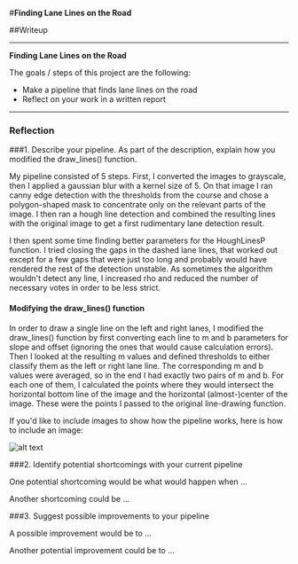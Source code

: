 #**Finding Lane Lines on the Road** 

##Writeup

---

**Finding Lane Lines on the Road**

The goals / steps of this project are the following:
* Make a pipeline that finds lane lines on the road
* Reflect on your work in a written report


[//]: # (Image References)

[image1]: ./examples/grayscale.jpg "Grayscale"

---

### Reflection

###1. Describe your pipeline. As part of the description, explain how you modified the draw_lines() function.

My pipeline consisted of 5 steps. First, I converted the images to grayscale, then I applied a gaussian blur with a kernel size of 5. On that image I ran canny edge detection with the thresholds from the course and chose a polygon-shaped mask to concentrate only on the relevant parts of the image. I then ran a hough line detection and combined the resulting lines with the original image to get a first rudimentary lane detection result.

I then spent some time finding better parameters for the HoughLinesP function. I tried closing the gaps in the dashed lane lines, that worked out except for a few gaps that were just too long and probably would have rendered the rest of the detection unstable. As sometimes the algorithm wouldn't detect any line, I increased rho and reduced the number of necessary votes in order to be less strict.

#### Modifying the draw_lines() function
In order to draw a single line on the left and right lanes, I modified the draw_lines() function by first converting each line to m and b parameters for slope and offset (ignoring the ones that would cause calculation errors). Then I looked at the resulting m values and defined thresholds to either classify them as the left or right lane line. The corresponding m and b values were averaged, so in the end I had exactly two pairs of m and b. For each one of them, I calculated the points where they would intersect the horizontal bottom line of the image and the horizontal (almost-)center of the image. These were the points I passed to the original line-drawing function.

If you'd like to include images to show how the pipeline works, here is how to include an image: 

![alt text][image1]


###2. Identify potential shortcomings with your current pipeline


One potential shortcoming would be what would happen when ... 

Another shortcoming could be ...


###3. Suggest possible improvements to your pipeline

A possible improvement would be to ...

Another potential improvement could be to ...
